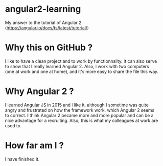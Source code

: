 # angular2-learning

My answer to the tutorial of Angular 2
(https://angular.io/docs/ts/latest/tutorial/)

# Why this on GitHub ?

I like to have a clean project and to work by functionnality. It can also serve to show that I really learned Angular 2. Also, I work with two computers (one at work and one at home), and it's more easy to share the file this way.

# Why Angular 2 ?

I learned Angular JS in 2015 and I like it, although I sometime was quite angry and frustrated on how the framework work, which Angular 2 seems to correct. I think Angular 2 became more and more popular and can be a nice advantage for a recruiting. Also, this is what my colleagues at work are used to.

# How far am I ?

I have finished it.
